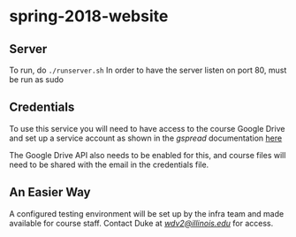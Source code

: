# spring-2018-website

## Server
To run, do `./runserver.sh`
In order to have the server listen on port 80, must be run as sudo

## Credentials
To use this service you will need to have access to the course Google Drive
and set up a service account as shown in the *gspread* documentation [here](http://gspread.readthedocs.io/en/latest/oauth2.html)

The Google Drive API also needs to be enabled for this, and course files will
need to be shared with the email in the credentials file.

## An Easier Way
A configured testing environment will be set up by the infra team and made
available for course staff. Contact Duke at *wdv2@illinois.edu* for access.
